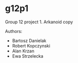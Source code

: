 # g12p1
Group 12 project 1. Arkanoid copy

Authors:


- Bartosz Danielak
- Robert Kopczynski
- Alan Krzan
- Ewa Strzelecka

